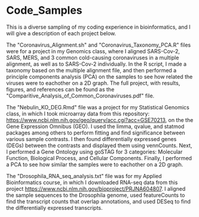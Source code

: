 # Code_Samples
This is a diverse sampling of my coding experience in bioinformatics, and I will give a description of each project below.

The "Coronavirus_Alignment.sh" and "Coronavirus_Taxonomy_PCA.R" files were for a project in my Genomics class, where I aligned SARS-Cov-2, SARS, MERS, and 3 common cold-causing coronaviruses in a multiple alignment, as well as to SARS-Cov-2 individually. In the R script, I made a taxonomy based on the multiple alignment file, and then performed a principle components analysis (PCA) on the samples to see how related the viruses were to eachother on a 2D graph. The full project, with results, figures, and references can be found as the "Comparitive_Analysis_of_Common_Coronaviruses.pdf" file.

The "Nebulin_KO_DEG.Rmd" file was a project for my Statistical Genomics class, in which I took microarray data from this repository: https://www.ncbi.nlm.nih.gov/geo/query/acc.cgi?acc=GSE70213, on the the Gene Expression Omnibus (GEO). I used the limma, qvalue, and statmod packages among others to perform fitting and find significance between various sample contrasts. I then found differentially expressed genes (DEGs) between the contrasts and displayed them using vennCounts. Next, I performed a Gene Ontology using goSTAG for 3 categories: Molecular Function, Biological Process, and Cellular Components. Finally, I performed a PCA to see how similar the samples were to eachother on a 2D graph.

The "Drosophila_RNA_seq_analysis.txt" file was for my Applied Bioinformatics course, in which I downloaded RNA-seq data from this project https://www.ncbi.nlm.nih.gov/bioproject/PRJNA604807. I aligned the sample sequences to the Drosophila genome, used featureCounts to find the transcript counts that overlap annotations, and used DESeq to find the differentially expressed transcripts. 

